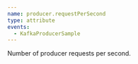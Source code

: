 ```yaml
---
name: producer.requestPerSecond
type: attribute
events:
  - KafkaProducerSample
---
```


Number of producer requests per second.